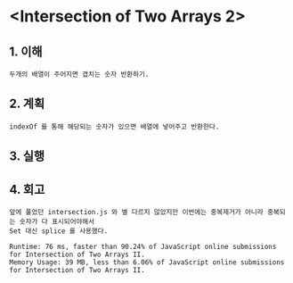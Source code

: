 # <Intersection of Two Arrays 2>

## 1. 이해

    두개의 배열이 주어지면 겹치는 숫자 반환하기.

## 2. 계획

    indexOf 를 통해 해당되는 숫자가 있으면 배열에 넣어주고 반환한다.

## 3. 실행 

## 4. 회고

    앞에 풀었던 intersection.js 와 별 다르지 않았지만 이번에는 중복제거가 아니라 중복되는 숫자가 다 표시되어야해서
    Set 대신 splice 를 사용했다.

    Runtime: 76 ms, faster than 90.24% of JavaScript online submissions for Intersection of Two Arrays II.
    Memory Usage: 39 MB, less than 6.06% of JavaScript online submissions for Intersection of Two Arrays II.
